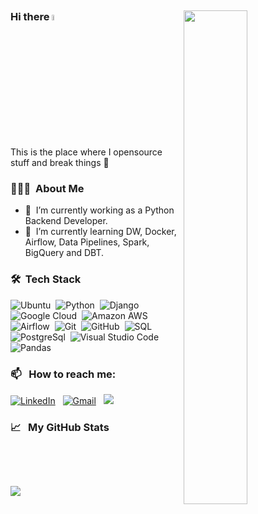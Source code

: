 ## <img align="right" src="https://media1.giphy.com/media/13HgwGsXF0aiGY/giphy.gif" width="45%"/>

### Hi there <img src="https://media.giphy.com/media/hvRJCLFzcasrR4ia7z/giphy.gif" width="5%"></a>
This is the place where I opensource stuff and break things :rofl:


### 👨🏻‍💻 &nbsp;About Me

- 🔭 &nbsp;I’m currently working as a Python Backend Developer.
- 🌱 &nbsp;I’m currently learning DW, Docker, Airflow, Data Pipelines, Spark, BigQuery and DBT.
### 🛠 &nbsp;Tech Stack

![Ubuntu](https://img.shields.io/badge/Ubuntu-E95420?style=ubuntu&logo=ubuntu&logoColor=white)&nbsp;
![Python](https://img.shields.io/badge/-Python-05122A?style=flat&logo=python)&nbsp;
![Django](https://img.shields.io/badge/Django-092E20?style=flat&logo=django&logoColor=white)&nbsp;
![Google Cloud](https://img.shields.io/badge/Google_Cloud-4285F4?style=flat&logo=google-cloud&logoColor=white)&nbsp;
![Amazon AWS](https://img.shields.io/badge/Amazon_AWS-232F3E?style=flat&logo=amazon-aws&logoColor=white)&nbsp;
![Airflow](https://img.shields.io/badge/Airflow-017CEE?style=flat&logo=Apache%20Airflow&logoColor=white)&nbsp;
![Git](https://img.shields.io/badge/-Git-05122A?style=flat&logo=git)&nbsp;
![GitHub](https://img.shields.io/badge/-GitHub-05122A?style=flat&logo=github)&nbsp;
![SQL](https://img.shields.io/badge/MySQL-005C84?style=flat&logo=mysql&logoColor=white)&nbsp;
![PostgreSql](https://img.shields.io/badge/PostgreSQL-316192?style=flat&logo=postgresql&logoColor=white)&nbsp;
![Visual Studio Code](https://img.shields.io/badge/-Visual%20Studio%20Code-05122A?style=flat&logo=visual-studio-code&logoColor=007ACC)&nbsp;
![Pandas](https://img.shields.io/badge/pandas%20-%23150458.svg?&style=flat&logo=pandas&logoColor=white)&nbsp;


### 📫 &nbsp; How to reach me:


<a href="https://www.linkedin.com/in/haider-kunna-639894184/"><img alt="LinkedIn" src="https://img.shields.io/badge/linkedin%20-%230077B5.svg?&style=flat&logo=linkedin&logoColor=white"/></a> &nbsp;
<a href="mailto:haydargaily@gmail.com"><img alt="Gmail" src="https://img.shields.io/badge/Gmail-D14836?style=flat&logo=gmail&logoColor=white" /></a> &nbsp;
<a href="https://twitter.com/xxchiefxx"><img src="https://img.shields.io/badge/-@xxchiefxx-00acee?style=flat&logo=Twitter&logoColor=white"/></a> &nbsp;

### &#x1f4c8; &nbsp; My GitHub Stats
<!-- <a href="https://github.com/HaydarZaraki">
  <img align="center" src="https://github-readme-stats.vercel.app/api?username=HaydarZaraki&show_icons=true&theme=radical&count_private=true&include_all_commits=true&disable_animations=True"/>
  </a> -->
&nbsp; <p/> <br/>

<a href="https://github.com/HaydarZaraki">
  <img align="center" src="https://github-readme-stats.vercel.app/api/top-langs/?username=HaydarZaraki&layout=compact&theme=radical&include_all_commits=true&count_private=true&disable_animations=True"/>
  </a>

